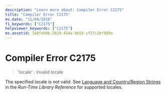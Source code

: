 ```yaml
---
description: "Learn more about: Compiler Error C2175"
title: "Compiler Error C2175"
ms.date: "11/04/2016"
f1_keywords: ["C2175"]
helpviewer_keywords: ["C2175"]
ms.assetid: 3a8fa90b-2b29-414a-bb55-cf27c2bf989a
---
```

# Compiler Error C2175

> 'locale' : invalid locale

The specified locale is not valid. See [Language and Country/Region Strings](../../c-runtime-library/locale-names-languages-and-country-region-strings.md) in the *Run-Time Library Reference* for supported locales.

